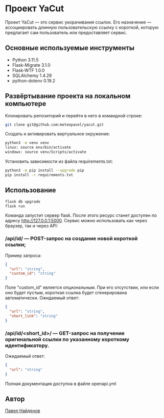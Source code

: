 # Проект YaCut
Проект YaCut — это сервис укорачивания ссылок. Его назначение — ассоциировать длинную пользовательскую ссылку с короткой, которую предлагает сам пользователь или предоставляет сервис.

## Основные используемые инструменты
* Python        3.11.5
* Flask-Migrate 3.1.0
* Flask-WTF     1.0.0
* SQLAlchemy    1.4.29
* python-dotenv 0.19.2

## Развёртывание проекта на локальном компьютере
Клонировать репозиторий и перейти в него в командной строке:
```bash
git clone git@github.com:meteopavel/yacut.git
```
Cоздать и активировать виртуальное окружение:
```bash
python3 -m venv venv
linux: source env/bin/activate
windows: source venv/Scripts/activate
```
Установить зависимости из файла requirements.txt:
```bash
python3 -m pip install --upgrade pip
pip install -r requirements.txt
```

## Использование
```python
flask db upgrade
flask run
```
Команда запустит сервер flask. После этого ресурс станет доступен по
адресу http://127.0.0.1:5000. Сервис можно использовать как через 
браузер, так и через API:

### /api/id/ — POST-запрос на создание новой короткой ссылки;
Пример запроса:
```json
{
  "url": "string",
  "custom_id": "string"
}
```
Поле "custom_id" является опциональным. При его отсутствии, или если оно будет пустым, короткая ссылка будет сгенерирована автоматически.
Ожидаемый ответ:
```json
{
  "url": "string",
  "short_link": "string"
}
```
### /api/id/<short_id>/ — GET-запрос на получение оригинальной ссылки по указанному короткому идентификатору.
Ожидаемый ответ:
```json
{
  "url": "string"
}
```
Полная документация доступна в файле openapi.yml

## Автор
[Павел Найденов](https://github.com/meteopavel)